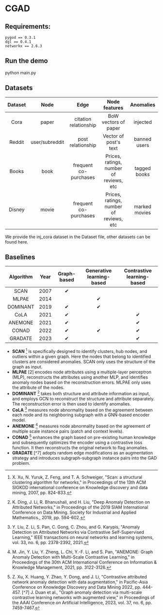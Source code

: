 # CGAD

## Requirements:
```
pygod == 0.3.1
dgl == 0.4.1
networkx == 2.6.3
```
## Run the demo
python main.py

## Datasets
| Dataset | Node   | Edge                   | Node features                        | Anomalies      |
|:-------:|:------:|:----------------------:|:------------------------------------:|:--------------:|
| Cora    | paper  | citation relationship  | BoW vectors of paper                 | injected       |
| Reddit  | user/subreddit | post relationship | Vector of post's text               | banned users   |
| Books   | book   | frequent co-purchases | Prices, ratings, number of reviews, etc | tagged books   |
| Disney  | movie  | frequent co-purchases | Prices, ratings, number of reviews, etc | marked movies  |

We provide the inj_cora dataset in the Dataset file, other datasets can be found here.

## Baselines
| Algorithm | Year | Graph-based | Generative learning-based | Contrastive learning-based |
|:---------:|:----:|:------------:|:----------:|:--------------------------:|
|   SCAN    | 2007 |       ✔      |            |                            |
|   MLPAE   | 2014 |              |      ✔     |                            |
| DOMINANT  | 2019 |       ✔      |      ✔     |                            |
|   CoLA    | 2021 |       ✔      |            |             ✔              |
|  ANEMONE  | 2021 |       ✔      |            |             ✔              |
|   CONAD   | 2022 |       ✔      |      ✔     |             ✔              |
|  GRADATE  | 2023 |       ✔      |            |             ✔              |

- **SCAN** [^1] is specifically designed to identify clusters, hub nodes, and outliers within a given graph. Here the nodes that belong to identified clusters are considered anomalies. SCAN only uses the structure of the graph as input.
- **MLPAE**	[2] encodes node attributes using a multiple-layer perceptron (MLP), reconstructs the attributes using another MLP, and identifies anomaly nodes based on the reconstruction errors. MLPAE only uses the attribute of the nodes.
- **DOMINANT** [^3] takes both structure and attribute information as input, and employs GCN to reconstruct the structure and attribute separately. The reconstruction error is then used to identify anomalies.
- **CoLA** [^4] measures node abnormality based on the agreement between each node and its neighboring subgraph with a GNN-based encoder model.
- **ANEMONE** [^5] measures node abnormality based on the agreement of multiple scale instance pairs (patch and context levels). 
- **CONAD** [^6] enhances the graph based on pre-existing human knowledge and subsequently optimizes the encoder using a contrastive loss function. It then reconstructs the original network to flag anomalies.
- **GRADATE** [^7] adopts random edge modifications as an augmentation strategy and introduces subgraph-subgraph instance pairs into the GAD problem.


[^1]: X. Xu, N. Yuruk, Z. Feng, and T. A. Schweiger, "Scan: a structural clustering algorithm for networks," in Proceedings of the 13th ACM SIGKDD international conference on Knowledge discovery and data mining, 2007, pp. 824-833. 
[^2]: M. Sakurada and T. Yairi, "Anomaly detection using autoencoders with nonlinear dimensionality reduction," in Proceedings of the MLSDA 2014 2nd workshop on machine learning for sensory data analysis, 2014, pp. 4-11. 
[^3]: K. Ding, J. Li, R. Bhanushali, and H. Liu, "Deep Anomaly Detection on Attributed Networks," in Proceedings of the 2019 SIAM International Conference on Data Mining. Society for Industrial and Applied Mathematics., 2019, pp. 594-602.
[^4]: Y. Liu, Z. Li, S. Pan, C. Gong, C. Zhou, and G. Karypis, "Anomaly Detection on Attributed Networks via Contrastive Self-Supervised Learning," IEEE transactions on neural networks and learning systems, vol. 33, no. 6, pp. 2378-2392, 2021.
[^5]: M. Jin, Y. Liu, Y. Zheng, L. Chi, Y.-F. Li, and S. Pan, "ANEMONE: Graph Anomaly Detection with Multi-Scale Contrastive Learning," in Proceedings of the 30th ACM International Conference on Information & Knowledge Management, 2021, pp. 3122-3126. 
[^6]: Z. Xu, X. Huang, Y. Zhao, Y. Dong, and J. Li, "Contrastive attributed network anomaly detection with data augmentation," in Pacific-Asia Conference on Knowledge Discovery and Data Mining 2022, pp. 444-457. 
[^7] J. Duan et al., "Graph anomaly detection via multi-scale contrastive learning networks with augmented view," in Proceedings of the AAAI Conference on Artificial Intelligence, 2023, vol. 37, no. 6, pp. 7459-7467. 



